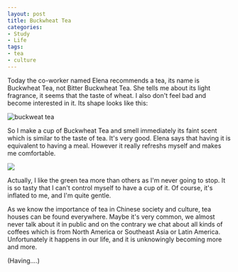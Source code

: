 ```yaml
---
layout: post
title: Buckwheat Tea
categories:
- Study
- Life
tags:
- tea
- culture
---
```


Today the co-worker named Elena recommends a tea, its name is Buckwheat Tea, not Bitter Buckwheat Tea. She tells me about its light fragrance, it seems that the taste of wheat. I also don't feel bad and become interested in it. Its shape looks like this:  

![buckweat tea](https://ws3.sinaimg.cn/large/006tKfTcly1fisjo1gmnsj30sg0hrwgx.jpg)  

So I make a cup of Buckwheat Tea and smell immediately its faint scent which is similar to the taste of tea. It's very good. Elena says that having it is equivalent to having a meal. However it really refreshs myself and makes me comfortable.  

![](https://ws1.sinaimg.cn/large/006tKfTcly1fisjoese1ej30qa0lu792.jpg)  

Actually, I like the green tea more than others as I'm never going to stop. It is so tasty that I can't control myself to have a cup of it. Of course, it's inflated to me, and I'm quite gentle.  

As we know the importance of tea in Chinese society and culture, tea houses can be found everywhere. Maybe it's very common, we almost never talk about it in public and on the contrary we chat about all kinds of coffees which is from North America or Southeast Asia or Latin America. Unfortunately it happens in our life, and it is unknowingly becoming more and more.  

(Having....)
 
